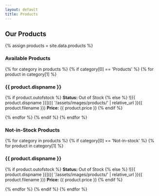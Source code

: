 ```yaml
---
layout: default
title: Products
---
```


## Our Products

{% assign products = site.data.products %}

### Available Products
{% for category in products %}
{% if category[0] == 'Products' %}
{% for product in category[1] %}
### {{ product.dispname }}

{% if product.outofstock %}
**Status:** Out of Stock
{% else %}
![{{ product.dispname }}]({{ '/assets/images/products/' | relative_url }}{{ product.filename }})
**Price:** {{ product.price }}
{% endif %}

{% endfor %}
{% endif %}
{% endfor %}

### Not-in-Stock Products
{% for category in products %}
{% if category[0] == 'Not-in-stock' %}
{% for product in category[1] %}
### {{ product.dispname }}

{% if product.outofstock %}
**Status:** Out of Stock
{% else %}
![{{ product.dispname }}]({{ '/assets/images/products/' | relative_url }}{{ product.filename }})
**Price:** {{ product.price }}
{% endif %}

{% endfor %}
{% endif %}
{% endfor %}
